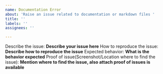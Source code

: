 ```yaml
---
name: Documentation Error
about: 'Raise an issue related to documentation or markdown files '
title: ''
labels: ''
assignees: ''

---
```


Describe the issue: **Describe your issue here**
How to reproduce the issue: **Describe how to reproduce the issue**
Expected behavior: **What is the behavior expected**
Proof of issue(Screenshot/Location where to find the issue): **Mention where to find the issue, also attach proof of issues is available**
